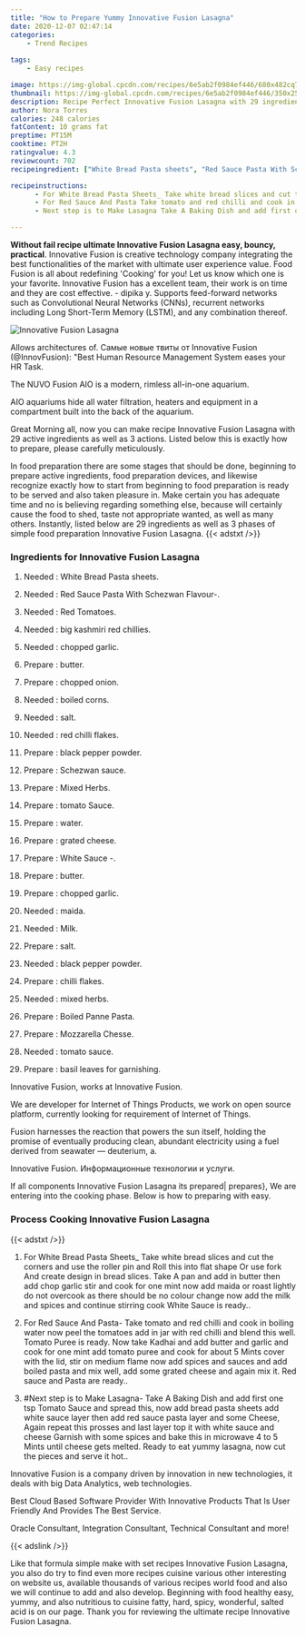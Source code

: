```yaml
---
title: "How to Prepare Yummy Innovative Fusion Lasagna"
date: 2020-12-07 02:47:14
categories:
    - Trend Recipes
    
tags:
    - Easy recipes

image: https://img-global.cpcdn.com/recipes/6e5ab2f0984ef446/680x482cq70/innovative-fusion-lasagna-recipe-main-photo.jpg
thumbnail: https://img-global.cpcdn.com/recipes/6e5ab2f0984ef446/350x250cq70/innovative-fusion-lasagna-recipe-main-photo.jpg
description: Recipe Perfect Innovative Fusion Lasagna with 29 ingredients and 3 stages of easy cooking.
author: Nora Torres
calories: 248 calories
fatContent: 10 grams fat
preptime: PT15M
cooktime: PT2H
ratingvalue: 4.3
reviewcount: 702
recipeingredient: ["White Bread Pasta sheets", "Red Sauce Pasta With Schezwan Flavour", "Red Tomatoes", "big kashmiri red chillies", "chopped garlic", "butter", "chopped onion", "boiled corns", "salt", "red chilli flakes", "black pepper powder", "Schezwan sauce", "Mixed Herbs", "tomato Sauce", "water", "grated cheese", "White Sauce ", "butter", "chopped garlic", "maida", "Milk", "salt", "black pepper powder", "chilli flakes", "mixed herbs", "Boiled Panne Pasta", "Mozzarella Chesse", "tomato sauce", "basil leaves for garnishing"]

recipeinstructions: 
      - For White Bread Pasta Sheets_ Take white bread slices and cut the corners and use the roller pin and Roll this into flat shape Or use fork And create design in bread slices Take A pan and add in butter then add chop garlic stir and cook for one mint now add maida or roast lightly do not overcook as there should be no colour change now add the milk and spices and continue stirring cook White Sauce is ready 
      - For Red Sauce And Pasta Take tomato and red chilli and cook in boiling water now peel the tomatoes add in jar with red chilli and blend this well Tomato Puree is ready Now take Kadhai and add butter and garlic and cook for one mint add tomato puree and cook for about 5 Mints cover with the lid stir on medium flame now add spices and sauces and add boiled pasta and mix well add some grated cheese and again mix it Red sauce and Pasta are ready 
      - Next step is to Make Lasagna Take A Baking Dish and add first one tsp Tomato Sauce and spread this now add bread pasta sheets add white sauce layer then add red sauce pasta layer and some Cheese Again repeat this prosses and last layer top it with white sauce and cheese Garnish with some spices and bake this in microwave 4 to 5 Mints until cheese gets melted Ready to eat yummy lasagna now cut the pieces and serve it hot

---
```




**Without fail recipe ultimate Innovative Fusion Lasagna easy, bouncy, practical**. Innovative Fusion is creative technology company integrating the best functionalities of the market with ultimate user experience value. Food Fusion is all about redefining &#39;Cooking&#39; for you! Let us know which one is your favorite. Innovative Fusion has a excellent team, their work is on time and they are cost effective. - dipika y. Supports feed-forward networks such as Convolutional Neural Networks (CNNs), recurrent networks including Long Short-Term Memory (LSTM), and any combination thereof.


![Innovative Fusion Lasagna](https://img-global.cpcdn.com/recipes/6e5ab2f0984ef446/680x482cq70/innovative-fusion-lasagna-recipe-main-photo.jpg "Innovative Fusion Lasagna")



Allows architectures of. Самые новые твиты от Innovative Fusion (@InnovFusion): &#34;Best Human Resource Management System eases your HR Task.

The NUVO Fusion AIO is a modern, rimless all-in-one aquarium.

AIO aquariums hide all water filtration, heaters and equipment in a compartment built into the back of the aquarium.


Great Morning all, now you can make recipe Innovative Fusion Lasagna with 29 active ingredients as well as 3 actions. Listed below this is exactly how to prepare, please carefully meticulously.

In food preparation there are some stages that should be done, beginning to prepare active ingredients, food preparation devices, and likewise recognize exactly how to start from beginning to food preparation is ready to be served and also taken pleasure in. Make certain you has adequate time and no is believing regarding something else, because will certainly cause the food to shed, taste not appropriate wanted, as well as many others. Instantly, listed below are 29 ingredients as well as 3 phases of simple food preparation Innovative Fusion Lasagna.
{{< adstxt />}}

### Ingredients for Innovative Fusion Lasagna


1. Needed  : White Bread Pasta sheets.

1. Needed  : Red Sauce Pasta With Schezwan Flavour-.

1. Needed  : Red Tomatoes.

1. Needed  : big kashmiri red chillies.

1. Needed  : chopped garlic.

1. Prepare  : butter.

1. Prepare  : chopped onion.

1. Needed  : boiled corns.

1. Needed  : salt.

1. Needed  : red chilli flakes.

1. Prepare  : black pepper powder.

1. Prepare  : Schezwan sauce.

1. Prepare  : Mixed Herbs.

1. Prepare  : tomato Sauce.

1. Prepare  : water.

1. Prepare  : grated cheese.

1. Prepare  : White Sauce -.

1. Prepare  : butter.

1. Prepare  : chopped garlic.

1. Needed  : maida.

1. Needed  : Milk.

1. Prepare  : salt.

1. Needed  : black pepper powder.

1. Prepare  : chilli flakes.

1. Needed  : mixed herbs.

1. Prepare  : Boiled Panne Pasta.

1. Prepare  : Mozzarella Chesse.

1. Needed  : tomato sauce.

1. Prepare  : basil leaves for garnishing.


Innovative Fusion, works at Innovative Fusion.

We are developer for Internet of Things Products, we work on open source platform, currently looking for requirement of Internet of Things.

Fusion harnesses the reaction that powers the sun itself, holding the promise of eventually producing clean, abundant electricity using a fuel derived from seawater — deuterium, a.

Innovative Fusion. Информационные технологии и услуги.


If all components Innovative Fusion Lasagna its prepared| prepares}, We are entering into the cooking phase. Below is how to preparing with easy.

### Process Cooking Innovative Fusion Lasagna

{{< adstxt />}}


1. For White Bread Pasta Sheets_ Take white bread slices and cut the corners and use the roller pin and Roll this into flat shape Or use fork And create design in bread slices. Take A pan and add in butter then add chop garlic stir and cook for one mint now add maida or roast lightly do not overcook as there should be no colour change now add the milk and spices and continue stirring cook White Sauce is ready..



1. For Red Sauce And Pasta- Take tomato and red chilli and cook in boiling water now peel the tomatoes add in jar with red chilli and blend this well. Tomato Puree is ready. Now take Kadhai and add butter and garlic and cook for one mint add tomato puree and cook for about 5 Mints cover with the lid, stir on medium flame now add spices and sauces and add boiled pasta and mix well, add some grated cheese and again mix it. Red sauce and Pasta are ready..



1. #Next step is to Make Lasagna- Take A Baking Dish and add first one tsp Tomato Sauce and spread this, now add bread pasta sheets add white sauce layer then add red sauce pasta layer and some Cheese, Again repeat this prosses and last layer top it with white sauce and cheese Garnish with some spices and bake this in microwave 4 to 5 Mints until cheese gets melted. Ready to eat yummy lasagna, now cut the pieces and serve it hot..




Innovative Fusion is a company driven by innovation in new technologies, it deals with big Data Analytics, web technologies.

Best Cloud Based Software Provider With Innovative Products That Is User Friendly And Provides The Best Service.

Oracle Consultant, Integration Consultant, Technical Consultant and more!


{{< adslink />}}

Like that formula simple make with set recipes Innovative Fusion Lasagna, you also do try to find even more recipes cuisine various other interesting on website us, available thousands of various recipes world food and also we will continue to add and also develop. Beginning with food healthy easy, yummy, and also nutritious to cuisine fatty, hard, spicy, wonderful, salted acid is on our page. Thank you for reviewing the ultimate recipe Innovative Fusion Lasagna.
